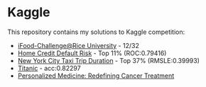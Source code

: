 # Kaggle

This repository contains my solutions to Kaggle competition:
* [iFood-Challenge@Rice University](https://www.kaggle.com/c/ifood-rice) - 12/32
* [Home Credit Default Risk](https://www.kaggle.com/c/home-credit-default-risk) - Top 11% (ROC:0.79416)
* [New York City Taxi Trip Duration](https://www.kaggle.com/c/nyc-taxi-trip-duration) - Top 37% (RMSLE:0.39993)
* [Titanic](https://www.kaggle.com/c/titanic) - acc:0.82297
* [Personalized Medicine: Redefining Cancer Treatment](https://www.kaggle.com/c/msk-redefining-cancer-treatment)
